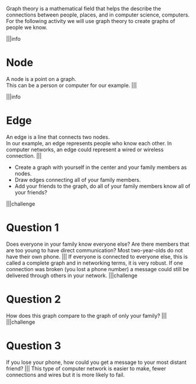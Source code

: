Graph theory is a mathematical field that helps the describe the connections between people, places, and in computer science, computers.  For the following activity we will use graph theory to create graphs of people we know.

|||info
# Node
A node is a point on a graph.  
This can be a person or computer for our example.
|||

|||info
# Edge
An edge is a line that connects two nodes.  
In our example, an edge represents people who know each other.
In computer networks, an edge could represent a wired or wireless connection.
|||

- Create a graph with yourself in the center and your family members as nodes.
- Draw edges connecting all of your family members.
- Add your friends to the graph, do all of your family members know all of your friends?

|||challenge
# Question 1
Does everyone in your family know everyone else?  Are there members that are too young to have direct communication? Most two-year-olds do not have their own phone.
|||
If everyone is connected to everyone else, this is called a complete graph and in networking terms, it is very robust.  If one connection was broken (you lost a phone number) a message could still be delivered through others in your network.
|||challenge
# Question 2
How does this graph compare to the graph of only your family?
|||
|||challenge
# Question 3
If you lose your phone, how could you get a message to your most distant friend?
|||
This type of computer network is easier to make, fewer connections and wires but it is more likely to fail.
